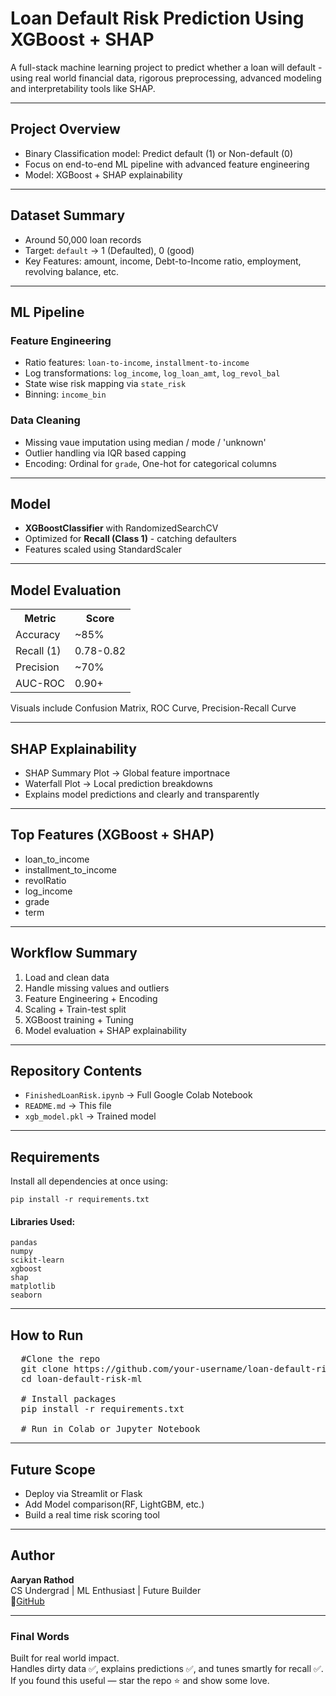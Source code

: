 <h1>Loan Default Risk Prediction Using XGBoost + SHAP</h1>

<p>A full-stack machine learning project to predict whether a loan will default - using real world financial data, rigorous preprocessing, advanced modeling and interpretability tools like SHAP.</p>

<hr>

<h2>Project Overview</h2>

<ul>
  <li>Binary Classification model: Predict default (1) or Non-default (0)</li>
  <li>Focus on end-to-end ML pipeline with advanced feature engineering</li>
  <li>Model: XGBoost + SHAP explainability</li>
</ul>

<hr>

<h2>Dataset Summary</h2>

<ul>
  <li>Around 50,000 loan records</li>
  <li>Target: <code>default</code> -> 1 (Defaulted), 0 (good)</li>
  <li>Key Features: amount, income, Debt-to-Income ratio, employment, revolving balance, etc.</li>
</ul>

<hr>

<h2>ML Pipeline</h2>

<h3>Feature Engineering</h3>
<ul>
  <li>Ratio features: <code>loan-to-income</code>, <code>installment-to-income</code></li>
  <li>Log transformations: <code>log_income</code>, <code>log_loan_amt</code>, <code>log_revol_bal</code></li>
  <li>State wise risk mapping via <code>state_risk</code></li>
  <li>Binning: <code>income_bin</code></li>
</ul>

<h3>Data Cleaning</h3>
<ul>
  <li>Missing vaue imputation using median / mode / 'unknown'</li>
  <li>Outlier handling via IQR based capping</li>
  <li>Encoding: Ordinal for <code>grade</code>, One-hot for categorical columns</li>
</ul>

<hr>

<h2>Model</h2>

<ul>
  <li><strong>XGBoostClassifier</strong> with RandomizedSearchCV</li>
  <li>Optimized for <strong>Recall (Class 1)</strong> - catching defaulters</li>
  <li>Features scaled using StandardScaler</li>
</ul>

<hr>

<h2>Model Evaluation</h2>

<table>
  <tr><th>Metric</th><th>Score</th></tr>
  <tr><td>Accuracy</td><td>~85%</td></tr>
  <tr><td>Recall (1)</td><td>0.78-0.82</td></tr>
  <tr><td>Precision</td><td>~70%</td></tr>
  <tr><td>AUC-ROC</td><td>0.90+</td></tr>
</table>

<p>Visuals include Confusion Matrix, ROC Curve, Precision-Recall Curve</p>

<hr>

<h2>SHAP Explainability</h2>

<ul>
  <li>SHAP Summary Plot -> Global feature importnace</li>
  <li>Waterfall Plot -> Local prediction breakdowns</li>
  <li>Explains model predictions and clearly and transparently</li>
</ul>

<hr>

<h2>Top Features (XGBoost + SHAP)</h2>

<ul>
  <li>loan_to_income</li>
  <li>installment_to_income</li>
  <li>revolRatio</li>
  <li>log_income</li>
  <li>grade</li>
  <li>term</li>
</ul>

<hr>

<h2>Workflow Summary</h2>

<ol>
  <li>Load and clean data</li>
  <li>Handle missing values and outliers</li>
  <li>Feature Engineering + Encoding</li>
  <li>Scaling + Train-test split</li>
  <li>XGBoost training + Tuning</li>
  <li>Model evaluation + SHAP explainability</li>
</ol>

<hr>

<h2>Repository Contents</h2>

<ul>
  <li><code>FinishedLoanRisk.ipynb</code> -> Full Google Colab Notebook</li>
  <li><code>README.md</code> -> This file</li>
  <li><code>xgb_model.pkl</code> -> Trained model</li>
</ul>

<hr>

<h2> Requirements</h2>
<p>Install all dependencies at once using:</p>

<pre><code>pip install -r requirements.txt</code></pre>

<h4> Libraries Used:</h4>
<pre><code>pandas
numpy
scikit-learn
xgboost
shap
matplotlib
seaborn
</code></pre>

<hr>

<h2>How to Run</h2>

<pre>
  #Clone the repo
  git clone https://github.com/your-username/loan-default-risk-ml.git
  cd loan-default-risk-ml

  # Install packages
  pip install -r requirements.txt

  # Run in Colab or Jupyter Notebook
</pre>

<hr>

<h2>Future Scope</h2>

<ul>
  <li>Deploy via Streamlit or Flask</li>
  <li>Add Model comparison(RF, LightGBM, etc.)</li>
  <li>Build a real time risk scoring tool</li>
</ul>

<hr>

<h2>Author</h2>

<p>
  <b>Aaryan Rathod</b><br>
  CS Undergrad | ML Enthusiast | Future Builder <br>
  🔗<a href="https://github.com/aaryanrathod">GitHub</a>
</p>

<hr>

<h3>Final Words</h3>

<p>
  Built for real world impact.<br>
  Handles dirty data ✅, explains predictions ✅, and tunes smartly for recall ✅.<br>
  If you found this useful — star the repo ⭐ and show some love.
</p>
